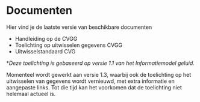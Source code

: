 # Documenten
Hier vind je de laatste versie van beschikbare documenten

- Handleiding op de CVGG
- Toelichting op uitwisselen gegevens CVGG
- Uitwisselstandaard CVG

**Deze toelichting is gebaseerd op versie 1.1 van het Informatiemodel geluid.*

Momenteel wordt gewerkt aan versie 1.3, waarbij ook de toelichting op het uitwisselen van gegevens wordt vernieuwd, met extra informatie en aangepaste links. Tot die tijd kan het voorkomen dat de toelichting niet helemaal actueel is.
